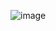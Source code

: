 ![image](https://user-images.githubusercontent.com/102420417/168846290-4c868f8a-05ee-41b6-bd1b-85628f1ec226.png)

